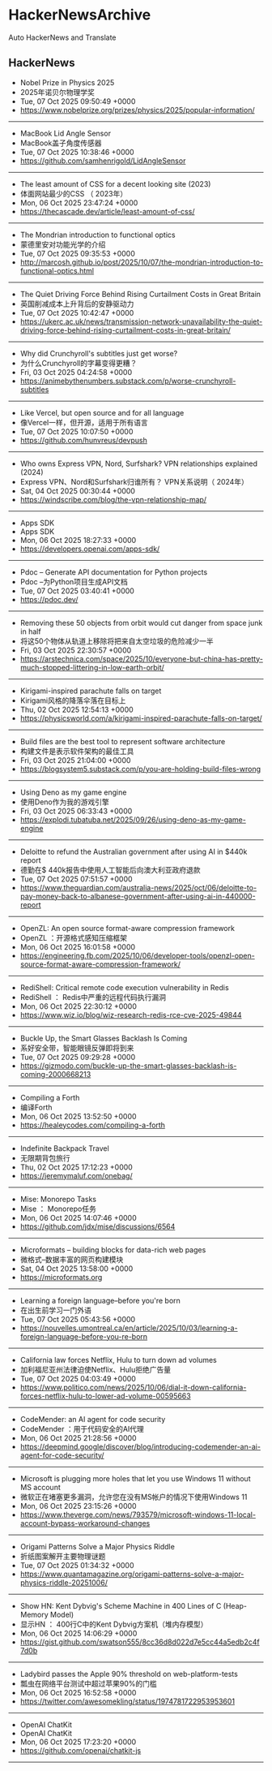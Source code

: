 # HackerNewsArchive
Auto HackerNews and Translate

## HackerNews
* Nobel Prize in Physics 2025
* 2025年诺贝尔物理学奖
* Tue, 07 Oct 2025 09:50:49 +0000
* https://www.nobelprize.org/prizes/physics/2025/popular-information/
----
* MacBook Lid Angle Sensor
* MacBook盖子角度传感器
* Tue, 07 Oct 2025 10:38:46 +0000
* https://github.com/samhenrigold/LidAngleSensor
----
* The least amount of CSS for a decent looking site (2023)
* 体面网站最少的CSS （ 2023年）
* Mon, 06 Oct 2025 23:47:24 +0000
* https://thecascade.dev/article/least-amount-of-css/
----
* The Mondrian introduction to functional optics
* 蒙德里安对功能光学的介绍
* Tue, 07 Oct 2025 09:35:53 +0000
* http://marcosh.github.io/post/2025/10/07/the-mondrian-introduction-to-functional-optics.html
----
* The Quiet Driving Force Behind Rising Curtailment Costs in Great Britain
* 英国削减成本上升背后的安静驱动力
* Tue, 07 Oct 2025 10:42:47 +0000
* https://ukerc.ac.uk/news/transmission-network-unavailability-the-quiet-driving-force-behind-rising-curtailment-costs-in-great-britain/
----
* Why did Crunchyroll's subtitles just get worse?
* 为什么Crunchyroll的字幕变得更糟？
* Fri, 03 Oct 2025 04:24:58 +0000
* https://animebythenumbers.substack.com/p/worse-crunchyroll-subtitles
----
* Like Vercel, but open source and for all language
* 像Vercel一样，但开源，适用于所有语言
* Tue, 07 Oct 2025 10:07:50 +0000
* https://github.com/hunvreus/devpush
----
* Who owns Express VPN, Nord, Surfshark? VPN relationships explained (2024)
* Express VPN、Nord和Surfshark归谁所有？ VPN关系说明（ 2024年）
* Sat, 04 Oct 2025 00:30:44 +0000
* https://windscribe.com/blog/the-vpn-relationship-map/
----
* Apps SDK
* Apps SDK
* Mon, 06 Oct 2025 18:27:33 +0000
* https://developers.openai.com/apps-sdk/
----
* Pdoc – Generate API documentation for Python projects
* Pdoc –为Python项目生成API文档
* Tue, 07 Oct 2025 03:40:41 +0000
* https://pdoc.dev/
----
* Removing these 50 objects from orbit would cut danger from space junk in half
* 将这50个物体从轨道上移除将把来自太空垃圾的危险减少一半
* Fri, 03 Oct 2025 22:30:57 +0000
* https://arstechnica.com/space/2025/10/everyone-but-china-has-pretty-much-stopped-littering-in-low-earth-orbit/
----
* Kirigami-inspired parachute falls on target
* Kirigami风格的降落伞落在目标上
* Thu, 02 Oct 2025 12:54:13 +0000
* https://physicsworld.com/a/kirigami-inspired-parachute-falls-on-target/
----
* Build files are the best tool to represent software architecture
* 构建文件是表示软件架构的最佳工具
* Fri, 03 Oct 2025 21:04:00 +0000
* https://blogsystem5.substack.com/p/you-are-holding-build-files-wrong
----
* Using Deno as my game engine
* 使用Deno作为我的游戏引擎
* Fri, 03 Oct 2025 06:33:43 +0000
* https://explodi.tubatuba.net/2025/09/26/using-deno-as-my-game-engine
----
* Deloitte to refund the Australian government after using AI in $440k report
* 德勤在$ 440k报告中使用人工智能后向澳大利亚政府退款
* Tue, 07 Oct 2025 07:51:57 +0000
* https://www.theguardian.com/australia-news/2025/oct/06/deloitte-to-pay-money-back-to-albanese-government-after-using-ai-in-440000-report
----
* OpenZL: An open source format-aware compression framework
* OpenZL ：开源格式感知压缩框架
* Mon, 06 Oct 2025 16:01:58 +0000
* https://engineering.fb.com/2025/10/06/developer-tools/openzl-open-source-format-aware-compression-framework/
----
* RediShell: Critical remote code execution vulnerability in Redis
* RediShell ： Redis中严重的远程代码执行漏洞
* Mon, 06 Oct 2025 22:30:12 +0000
* https://www.wiz.io/blog/wiz-research-redis-rce-cve-2025-49844
----
* Buckle Up, the Smart Glasses Backlash Is Coming
* 系好安全带，智能眼镜反弹即将到来
* Tue, 07 Oct 2025 09:29:28 +0000
* https://gizmodo.com/buckle-up-the-smart-glasses-backlash-is-coming-2000668213
----
* Compiling a Forth
* 编译Forth
* Mon, 06 Oct 2025 13:52:50 +0000
* https://healeycodes.com/compiling-a-forth
----
* Indefinite Backpack Travel
* 无限期背包旅行
* Thu, 02 Oct 2025 17:12:23 +0000
* https://jeremymaluf.com/onebag/
----
* Mise: Monorepo Tasks
* Mise ： Monorepo任务
* Mon, 06 Oct 2025 14:07:46 +0000
* https://github.com/jdx/mise/discussions/6564
----
* Microformats – building blocks for data-rich web pages
* 微格式–数据丰富的网页构建模块
* Sat, 04 Oct 2025 13:58:00 +0000
* https://microformats.org
----
* Learning a foreign language–before you're born
* 在出生前学习一门外语
* Tue, 07 Oct 2025 05:43:56 +0000
* https://nouvelles.umontreal.ca/en/article/2025/10/03/learning-a-foreign-language-before-you-re-born
----
* California law forces Netflix, Hulu to turn down ad volumes
* 加利福尼亚州法律迫使Netflix、Hulu拒绝广告量
* Tue, 07 Oct 2025 04:03:49 +0000
* https://www.politico.com/news/2025/10/06/dial-it-down-california-forces-netflix-hulu-to-lower-ad-volume-00595663
----
* CodeMender: an AI agent for code security
* CodeMender ：用于代码安全的AI代理
* Mon, 06 Oct 2025 21:28:56 +0000
* https://deepmind.google/discover/blog/introducing-codemender-an-ai-agent-for-code-security/
----
* Microsoft is plugging more holes that let you use Windows 11 without MS account
* 微软正在堵塞更多漏洞，允许您在没有MS帐户的情况下使用Windows 11
* Mon, 06 Oct 2025 23:15:26 +0000
* https://www.theverge.com/news/793579/microsoft-windows-11-local-account-bypass-workaround-changes
----
* Origami Patterns Solve a Major Physics Riddle
* 折纸图案解开主要物理谜题
* Tue, 07 Oct 2025 01:34:32 +0000
* https://www.quantamagazine.org/origami-patterns-solve-a-major-physics-riddle-20251006/
----
* Show HN: Kent Dybvig's Scheme Machine in 400 Lines of C (Heap-Memory Model)
* 显示HN ： 400行C中的Kent Dybvig方案机（堆内存模型）
* Mon, 06 Oct 2025 14:06:29 +0000
* https://gist.github.com/swatson555/8cc36d8d022d7e5cc44a5edb2c4f7d0b
----
* Ladybird passes the Apple 90% threshold on web-platform-tests
* 瓢虫在网络平台测试中超过苹果90%的门槛
* Mon, 06 Oct 2025 16:52:58 +0000
* https://twitter.com/awesomekling/status/1974781722953953601
----
* OpenAI ChatKit
* OpenAI ChatKit
* Mon, 06 Oct 2025 17:23:20 +0000
* https://github.com/openai/chatkit-js
----

